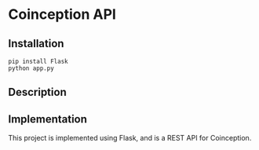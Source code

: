 # Coinception API

## Installation

```
pip install Flask
python app.py
```

## Description




## Implementation

This project is implemented using Flask, and is a REST API for Coinception.
